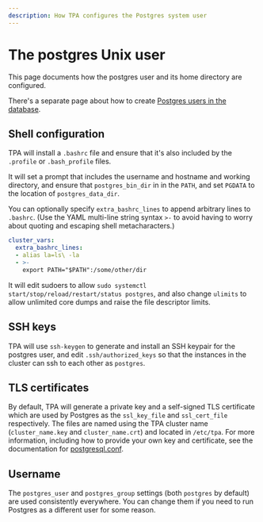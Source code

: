 ```yaml
---
description: How TPA configures the Postgres system user
---
```


# The postgres Unix user

This page documents how the postgres user and its home directory are
configured.

There's a separate page about how to create
[Postgres users in the database](postgres_users.md).

## Shell configuration

TPA will install a `.bashrc` file and ensure that it's also included
by the `.profile` or `.bash_profile` files.

It will set a prompt that includes the username and hostname and working
directory, and ensure that `postgres_bin_dir` in in the `PATH`, and set
`PGDATA` to the location of `postgres_data_dir`.

You can optionally specify `extra_bashrc_lines` to append arbitrary
lines to `.bashrc`. (Use the YAML multi-line string syntax `>-` to avoid
having to worry about quoting and escaping shell metacharacters.)

```yaml
cluster_vars:
  extra_bashrc_lines:
  - alias la=ls\ -la
  - >-
    export PATH="$PATH":/some/other/dir
```

It will edit sudoers to allow
`sudo systemctl start/stop/reload/restart/status postgres`, and also
change `ulimits` to allow unlimited core dumps and raise the file
descriptor limits.

## SSH keys

TPA will use `ssh-keygen` to generate and install an SSH keypair for
the postgres user, and edit `.ssh/authorized_keys` so that the instances
in the cluster can ssh to each other as `postgres`.

## TLS certificates

By default, TPA will generate a private key and a self-signed TLS
certificate which are used by Postgres as the `ssl_key_file` and
`ssl_cert_file` respectively. The files are named using the TPA cluster
name (`cluster_name.key` and `cluster_name.crt`) and located in
`/etc/tpa`. For more information, including how to provide your own
key and certificate, see the documentation for 
[postgresql.conf](postgresql.conf.md#ssl-configuration).

## Username

The `postgres_user` and `postgres_group` settings (both `postgres` by
default) are used consistently everywhere. You can change them if you
need to run Postgres as a different user for some reason.
